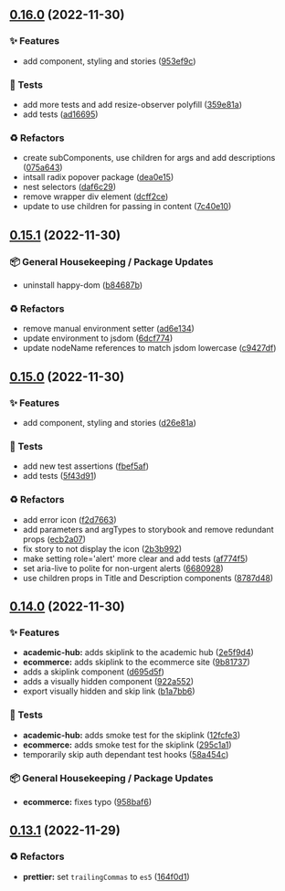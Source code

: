 ## [0.16.0](https://github.com/Open-Study-College/osc/compare/v0.15.1...v0.16.0) (2022-11-30)


### ✨ Features

* add component, styling and stories ([953ef9c](https://github.com/Open-Study-College/osc/commit/953ef9cd3209fa775b18fbb7d85e917fc56c2781))


### 🧪 Tests

* add more  tests and add resize-observer polyfill ([359e81a](https://github.com/Open-Study-College/osc/commit/359e81a9da0e398cc0e5aeaff63a1ead342a9b57))
* add tests ([ad16695](https://github.com/Open-Study-College/osc/commit/ad166952b6d38c9e6d9e112bb7dcfcfa544bbf55))


### ♻️ Refactors

* create subComponents, use children for args and add descriptions ([075a643](https://github.com/Open-Study-College/osc/commit/075a6439b4a806f51e5ca76fc40a79bc01a6d2ad))
* intsall radix popover package ([dea0e15](https://github.com/Open-Study-College/osc/commit/dea0e1528e9bcdfc93fbe38eb3b647a24f2d0723))
* nest selectors ([daf6c29](https://github.com/Open-Study-College/osc/commit/daf6c29152e27687bc54e0324a30210f9380804f))
* remove wrapper div element ([dcff2ce](https://github.com/Open-Study-College/osc/commit/dcff2ce4a3a6991ffacfdfcad271ce9e63e561a2))
* update to use children for passing in content ([7c40e10](https://github.com/Open-Study-College/osc/commit/7c40e106e0866e6d1c57d08a1c5634528dc4a46f))

## [0.15.1](https://github.com/Open-Study-College/osc/compare/v0.15.0...v0.15.1) (2022-11-30)


### 📦 General Housekeeping / Package Updates

* uninstall happy-dom ([b84687b](https://github.com/Open-Study-College/osc/commit/b84687b714a217f8de7babb064841be7f3dbb66c))


### ♻️ Refactors

* remove manual environment setter ([ad6e134](https://github.com/Open-Study-College/osc/commit/ad6e134a242a809658634f5698359d4667b0099e))
* update environment to jsdom ([6dcf774](https://github.com/Open-Study-College/osc/commit/6dcf774b8d4065c615e2e5341c91496ff990dbdb))
* update nodeName references to match jsdom lowercase ([c9427df](https://github.com/Open-Study-College/osc/commit/c9427df66a743d3cab6eb288e1f45a89b0f6fa35))

## [0.15.0](https://github.com/Open-Study-College/osc/compare/v0.14.0...v0.15.0) (2022-11-30)


### ✨ Features

* add component, styling and stories ([d26e81a](https://github.com/Open-Study-College/osc/commit/d26e81af44f88d9ebef8715c80c042dfe980f468))


### 🧪 Tests

* add new test assertions ([fbef5af](https://github.com/Open-Study-College/osc/commit/fbef5af68a50d3a67ee6db8cbc96cd9bfd1aabf8))
* add tests ([5f43d91](https://github.com/Open-Study-College/osc/commit/5f43d916b534dbbcb5cc57285284b3a35f75e997))


### ♻️ Refactors

* add error icon ([f2d7663](https://github.com/Open-Study-College/osc/commit/f2d7663c976f6d80695821a9c0b60957b5f3b5dc))
* add parameters and argTypes to storybook and remove redundant props ([ecb2a07](https://github.com/Open-Study-College/osc/commit/ecb2a07f406ffa0a277fc58ff26bec0e5ff26af4))
* fix story to not display the icon ([2b3b992](https://github.com/Open-Study-College/osc/commit/2b3b99299d1ef3e55c9faa575b63f1f4865bd93d))
* make setting role='alert' more clear and add tests ([af774f5](https://github.com/Open-Study-College/osc/commit/af774f5d97c461ce2cbe33198fc3f52ca872dad2))
* set aria-live to polite for non-urgent alerts ([6680928](https://github.com/Open-Study-College/osc/commit/6680928cc85f8acc7753c710d3c0c5e5513d8692))
* use children props in Title and Description components ([8787d48](https://github.com/Open-Study-College/osc/commit/8787d48a77822b447a924853d69f19c7e8da025f))

## [0.14.0](https://github.com/Open-Study-College/osc/compare/v0.13.1...v0.14.0) (2022-11-30)


### ✨ Features

* **academic-hub:** adds skiplink to the academic hub ([2e5f9d4](https://github.com/Open-Study-College/osc/commit/2e5f9d44ad5f34629e047c6619fd3d4ce02c6e5e))
* **ecommerce:** adds skiplink to the ecommerce site ([9b81737](https://github.com/Open-Study-College/osc/commit/9b817372b7e05a7f19b5d9fdf425bad1437ff428))
* adds a skiplink component ([d695d5f](https://github.com/Open-Study-College/osc/commit/d695d5f91b7bcd803a6baa568d5cf746f9dd593f))
* adds a visually hidden component ([922a552](https://github.com/Open-Study-College/osc/commit/922a5523bd2539645b503f1c0846fb62fb4bbfb5))
* export visually hidden and skip link ([b1a7bb6](https://github.com/Open-Study-College/osc/commit/b1a7bb61a60812585269b2c915310f7df4e99b52))


### 🧪 Tests

* **academic-hub:** adds smoke test for the skiplink ([12fcfe3](https://github.com/Open-Study-College/osc/commit/12fcfe3461ab6d8770240617bb10b86d773eefaf))
* **ecommerce:** adds smoke test for the skiplink ([295c1a1](https://github.com/Open-Study-College/osc/commit/295c1a192f9abba97ae2ccfa19032b989d0d5cb1))
* temporarily skip auth dependant test hooks ([58a454c](https://github.com/Open-Study-College/osc/commit/58a454cb2bbacc65120a3e30f069bf2c1d420784))


### 📦 General Housekeeping / Package Updates

* **ecommerce:** fixes typo ([958baf6](https://github.com/Open-Study-College/osc/commit/958baf6a2c5c489ef90d3f700f8a7beb604ec506))

## [0.13.1](https://github.com/Open-Study-College/osc/compare/v0.13.0...v0.13.1) (2022-11-29)


### ♻️ Refactors

* **prettier:** set `trailingCommas` to `es5` ([164f0d1](https://github.com/Open-Study-College/osc/commit/164f0d1913d2f673eadb40d74704a81803cc76d5))

